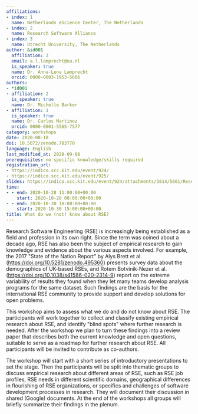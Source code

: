 ```yaml
---
affiliations:
- index: 1
  name: Netherlands eScience Center, The Netherlands
- index: 2
  name: Research Software Alliance
- index: 3
  name: Utrecht University, The Netherlands
author: &id001
  affiliation: 3
  email: a.l.lamprecht@uu.nl
  is_speaker: true
  name: Dr. Anna-Lena Lamprecht
  orcid: 0000-0003-1953-5606
authors:
- *id001
- affiliation: 2
  is_speaker: true
  name: Dr. Michelle Barker
- affiliation: 1
  is_speaker: true
  name: Dr. Carlos Martinez
  orcid: 0000-0001-5565-7577
category: workshops
date: 2020-08-18
doi: 10.5072/zenodo.703770
language: English
last_modified_at: 2020-09-08
prerequisites: no specific knowledge/skills required
registration_url:
- https://indico.scc.kit.edu/event/924/
- https://indico.scc.kit.edu/event/925/
slides: https://indico.scc.kit.edu/event/924/attachments/3814/5601/Research_on_RSE.pptx
time:
- - end: 2020-10-28 11:00:00+00:00
    start: 2020-10-28 08:00:00+00:00
- - end: 2020-10-30 18:00:00+00:00
    start: 2020-10-30 15:00:00+00:00
title: What do we (not) know about RSE?
---
```


Research Software Engineering (RSE) is increasingly being established as a field and profession in its own right. Since the term was coined about a decade ago, RSE has also been the subject of empirical research to gain knowledge and evidence about the various aspects involved. For example, the 2017 "State of the Nation Report" by Alys Brett et al. (https://doi.org/10.5281/zenodo.495360) presents survey data about the demographics of UK-based RSEs, and Rotem Botvinik-Nezer et al. (https://doi.org/10.1038/s41586-020-2314-9) report on the extreme variability of results they found when they let many teams develop analysis programs for the same dataset. Such findings are the basis for the international RSE community to provide support and develop solutions for open problems.

This workshop aims to assess what we do and do not know about RSE. The participants will work together to collect and classify existing empirical research about RSE, and identify "blind spots" where further research is needed. After the workshop we plan to turn these findings into a review paper that describes both the current knowledge and open questions, suitable to serve as a roadmap for further research about RSE. All participants will be invited to contribute as co-authors.

The workshop will start with a short series of introductory presentations to set the stage. Then the participants will be split into thematic groups to discuss empirical research about different areas of RSE, such as RSE job profiles, RSE needs in different scientific domains, geographical differences in flourishing of RSE organizations, or specifics and challenges of software development processes in research. They will document their discussion in shared (Google) documents. At the end of the workshops all groups will briefly summarize their findings in the plenum.